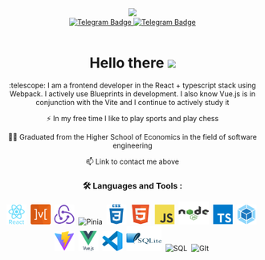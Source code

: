 <div id="header" align="center">

<div align="center">
    <img src="https://media.giphy.com/media/M9gbBd9nbDrOTu1Mqx/giphy.gif" width="100"/>
  
</div>
    
<div id="badges">
    <a href="https://telegram.me/nikita_kopylow">
  <img src="https://img.shields.io/badge/telegram-blue?style=for-the-badge&logo=telegram&logoColor=white" alt="Telegram Badge"/>
         </a>    
<a href="mailto:copilow.nikita.job@yandex.ru"><img src="https://img.shields.io/badge/email-blue?style=for-the-badge&logoColor=white" alt="Telegram Badge"/></a>
</div>
   
<img src="https://komarev.com/ghpvc/?username=Justalegend1&style=flat-square&color=blue" alt=""/>
<h1>
 Hello there
  <img src="https://media.giphy.com/media/hvRJCLFzcasrR4ia7z/giphy.gif" width="30px"/>
</h1>
:telescope: I am a frontend developer in the React + typescript stack using Webpack. I actively use Blueprints in development. I also know Vue.js is in conjunction with the Vite and I continue to actively study it

:zap: In my free time I like to play sports and play chess

:man_student: Graduated from the Higher School of Economics in the field of software engineering

:mailbox: Link to contact me above
  ### :hammer_and_wrench: Languages and Tools : <div>
  <img src="https://github.com/devicons/devicon/blob/master/icons/react/react-original-wordmark.svg" title="React" alt="React" width="40" height="40"/>&nbsp;
  <img src="https://github.com/devicons/devicon/blob/master/icons/mobx/mobx-original.svg" title="MobX" alt="MobX" width="40" height="40"/>&nbsp;
  <img src="https://github.com/devicons/devicon/blob/master/icons/redux/redux-original.svg" title="RTK" alt="RTK" width="40" height="40"/>&nbsp;
  <img src="https://pinia.vuejs.org/logo.svg" title="Pinia" alt="Pinia" width="40" height="40"/>&nbsp;
  <img src="https://github.com/devicons/devicon/blob/master/icons/css3/css3-plain-wordmark.svg"  title="CSS3" alt="CSS" width="40" height="40"/>&nbsp;
  <img src="https://github.com/devicons/devicon/blob/master/icons/html5/html5-original.svg" title="HTML5" alt="HTML" width="40" height="40"/>&nbsp;
  <img src="https://github.com/devicons/devicon/blob/master/icons/javascript/javascript-original.svg" title="JavaScript" alt="JavaScript" width="40" height="40"/>&nbsp;
  <img src="https://github.com/devicons/devicon/blob/master/icons/nodejs/nodejs-original-wordmark.svg" title="NodeJS" alt="NodeJS" width="60" height="45"/>&nbsp;
  <img src="https://github.com/devicons/devicon/blob/master/icons/typescript/typescript-plain.svg" title="TypeScript" alt="TypeScript" width="40" height="40"/>&nbsp;
  <img src="https://github.com/devicons/devicon/blob/55609aa5bd817ff167afce0d965585c92040787a/icons/webpack/webpack-original.svg" title="Webpack" alt="Webpack" width="40" height="40"/>&nbsp;
  <img src="https://github.com/devicons/devicon/blob/master/icons/vitejs/vitejs-original.svg" title="Vite" alt="Vite" width="40" height="40"/>&nbsp;
  <img src="https://github.com/devicons/devicon/blob/master/icons/vuejs/vuejs-original-wordmark.svg" title="Vue.js" alt="Vue.js" width="40" height="40"/>&nbsp;
  <img src="https://github.com/devicons/devicon/blob/master/icons/vscode/vscode-original.svg" title="VS Code" alt="VS Code" width="40" height="40"/>&nbsp;
  <img src="https://github.com/devicons/devicon/blob/master/icons/sqlite/sqlite-original-wordmark.svg" title="SQLite" alt="VS Code" width="70" height="50"/>&nbsp;
  <img src="https://cdn-icons-png.flaticon.com/512/603/603201.png" title="SQL" alt="SQL" width="40" height="40"/>&nbsp;
  <img src="https://git-scm.com/images/logo@2x.png" title="GIT" alt="GIt" width="90" height="40"/>&nbsp;
    </div>
